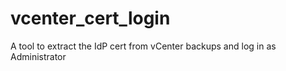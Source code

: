 # vcenter_cert_login
A tool to extract the IdP cert from vCenter backups and log in as Administrator
